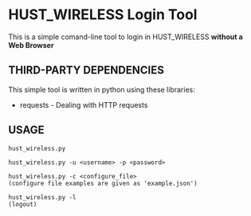 HUST_WIRELESS Login Tool
=========================
This is a simple comand-line tool to login in HUST\_WIRELESS **without a Web Browser**


THIRD-PARTY DEPENDENCIES
------------------------
This simple tool is written in python using these libraries:

* requests - Dealing with HTTP requests


USAGE
-----
    hust_wireless.py

    hust_wireless.py -u <username> -p <password>

    hust_wireless.py -c <configure_file>
    (configure file examples are given as 'example.json')

    hust_wireless.py -l
    (logout)
